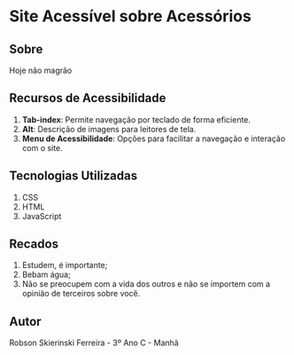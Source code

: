 # Site Acessível sobre Acessórios

## Sobre
Hoje não magrão

## Recursos de Acessibilidade
1. **Tab-index**: Permite navegação por teclado de forma eficiente.
2. **Alt**: Descrição de imagens para leitores de tela.
3. **Menu de Acessibilidade**: Opções para facilitar a navegação e interação com o site.

## Tecnologias Utilizadas
1. CSS
2. HTML
3. JavaScript

## Recados
1. Estudem, é importante;
2. Bebam água;
3. Não se preocupem com a vida dos outros e não se importem com a opinião de terceiros sobre você.

## Autor
Robson Skierinski Ferreira - 3º Ano C - Manhã
